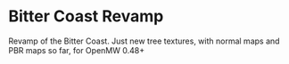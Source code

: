 # Bitter Coast Revamp
 
Revamp of the Bitter Coast. Just new tree textures, with normal maps and PBR maps so far, for OpenMW 0.48+
